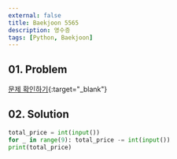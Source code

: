 ```yaml
---
external: false
title: Baekjoon 5565
description: 영수증
tags: [Python, Baekjoon]
---
```


## 01. Problem

[문제 확인하기](https://www.acmicpc.net/problem/5565){:target="_blank"}

## 02. Solution

```Python
total_price = int(input())
for _ in range(9): total_price -= int(input())
print(total_price)
```
